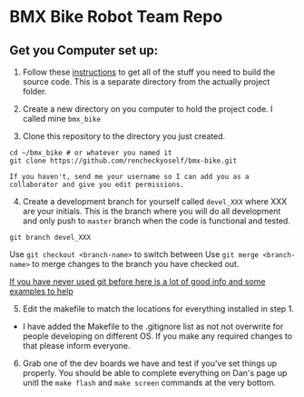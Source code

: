 # BMX Bike Robot Team Repo


## Get you Computer set up:

1. Follow these [instructions](https://github.com/dlynch7/Tiva_Make#tiva_make) to get all of the stuff you need to build the source code. This is a separate directory from the actually project folder.

2. Create a new directory on you computer to hold the project code. I called mine `bmx_bike`

3. Clone this repository to the directory you just created.

  ```
  cd ~/bmx_bike # or whatever you named it
  git clone https://github.com/rencheckyoself/bmx-bike.git
  ```

    If you haven't, send me your username so I can add you as a collaborator and give you edit permissions.

4. Create a development branch for yourself called `devel_XXX` where XXX are your initials. This is the branch where you will do all development and only push to `master` branch when the code is functional and tested.

  ```
  git branch devel_XXX
  ```

  Use `git checkout <branch-name>` to switch between
  Use `git merge <branch-name>` to merge changes to the branch you have checked out.

  [If you have never used git before here is a lot of good info and some examples to help](http://robotics.mech.northwestern.edu/~elwin/git_intro.html)


5. Edit the makefile to match the locations for everything installed in step 1.

 - I have added the Makefile to the .gitignore list as not not overwrite for people developing on different OS. If you make any required changes to that please inform everyone.


6. Grab one of the dev boards we have and test if you've set things up properly. You should be able to complete everything on Dan's page up unitl the `make flash` and `make screen` commands at the very bottom.
